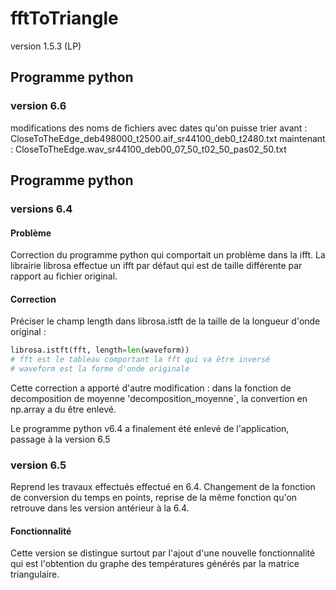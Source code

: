 # fftToTriangle
version 1.5.3 (LP)

## Programme python
### version 6.6
modifications des noms de fichiers avec dates qu'on puisse trier
avant : CloseToTheEdge_deb498000_t2500.aif_sr44100_deb0_t2480.txt
maintenant : CloseToTheEdge.wav_sr44100_deb00_07_50_t02_50_pas02_50.txt



## Programme python
### versions 6.4
#### Problème
Correction du programme python qui comportait un problème dans la ifft. La librairie librosa effectue un ifft par défaut qui est de taille différente par rapport au fichier original.

#### Correction
Préciser le champ length dans librosa.istft de la taille de la longueur d'onde original :
```python
librosa.istft(fft, length=len(waveform))
# fft est le tableau comportant la fft qui va être inversé
# waveform est la forme d'onde originale
```

Cette correction a apporté d'autre modification : dans la fonction de decomposition de moyenne 'decomposition_moyenne`, la convertion en np.array a du être enlevé.

Le programme python v6.4 a finalement été enlevé de l'application, passage à la version 6.5

### version 6.5
Reprend les travaux effectués effectué en 6.4. Changement de la fonction de conversion du temps en points, reprise de la même fonction qu'on retrouve dans les version antérieur à la 6.4.

#### Fonctionnalité
Cette version se distingue surtout par l'ajout d'une nouvelle fonctionnalité qui est l'obtention du graphe des températures générés par la matrice triangulaire.
